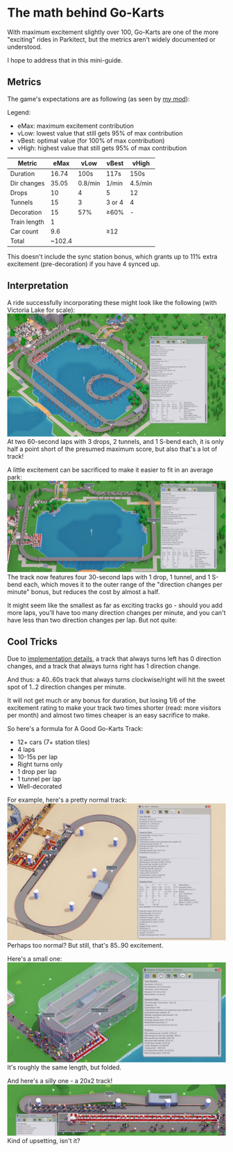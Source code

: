 # The math behind Go-Karts
With maximum excitement slightly over 100,
Go-Karts are one of the more "exciting" rides in Parkitect,
but the metrics aren't widely documented or understood.

I hope to address that in this mini-guide.

## Metrics

The game's expectations are as following (as seen by [my mod](https://github.com/YAL-Game-Things/Parkitect-Advanced-Tracked-Ride-Stats)):

Legend:
- eMax: maximum excitement contribution
- vLow: lowest value that still gets 95% of max contribution
- vBest: optimal value (for 100% of max contribution)
- vHigh: highest value that still gets 95% of max contribution

| Metric | eMax | vLow | vBest | vHigh |
| --- | --- | --- | --- | --- |
| Duration | 16.74 | 100s | 117s | 150s |
| Dir changes | 35.05 | 0.8/min | 1/min | 4.5/min |
| Drops | 10 | 4 | 5 | 12 |
| Tunnels | 15 | 3 | 3 or 4 | 4
| Decoration | 15 | 57% | ≥60% | -
| Train length | 1 | | | |
| Car count | 9.6 |   | ≥12 | 
| Total | ~102.4

This doesn't include the sync station bonus, which grants up to 11% extra excitement (pre-decoration) if you have 4 synced up.

## Interpretation

A ride successfully incorporating these might look like the following
(with Victoria Lake for scale):  
![](img/go-karts-lake.jpg)  
At two 60-second laps with 3 drops, 2 tunnels, and 1 S-bend each, it is only half a point short of the presumed maximum score, but also that's a lot of track!

A little excitement can be sacrificed to make it easier to fit in an average park:
![](img/go-karts-lake-2.jpg)  
The track now features four 30-second laps with 1 drop, 1 tunnel, and 1 S-bend each, which moves it to the outer range of the "direction changes per minute" bonus, but reduces the cost by almost a half.

It might seem like the smallest as far as exciting tracks go - should you add more laps, you'll have too many direction changes per minute, and you can't have less than two direction changes per lap. But not quite:

## Cool Tricks

Due to [implementation details](https://github.com/YAL-Game-Things/Parkitect-Advanced-Tracked-Ride-Stats#direction-changes-per-minute),
a track that always turns left has 0 direction changes,
and a track that always turns right has 1 direction change.

And thus: a 40..60s track that always turns clockwise/right will hit the sweet spot of 1..2 direction changes per minute.

It will not get much or any bonus for duration, but losing 1/6 of the excitement rating to make your track two times shorter (read: more visitors per month) and almost two times cheaper is an easy sacrifice to make.

So here's a formula for A Good Go-Karts Track:
- 12+ cars (7+ station tiles)
- 4 laps
- 10-15s per lap
- Right turns only
- 1 drop per lap
- 1 tunnel per lap
- Well-decorated

For example, here's a pretty normal track:  
![](img/go-karts-normal.jpg)  
Perhaps too normal? But still, that's 85..90 excitement.

Here's a small one:  
![](img/go-karts-9x4.jpg)  
It's roughly the same length, but folded.

And here's a silly one - a 20x2 track!  
![](img/go-karts-long.jpg)  
Kind of upsetting, isn't it?